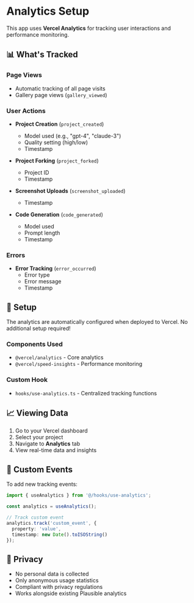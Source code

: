 # Analytics Setup

This app uses **Vercel Analytics** for tracking user interactions and performance monitoring.

## 📊 What's Tracked

### **Page Views**
- Automatic tracking of all page visits
- Gallery page views (`gallery_viewed`)

### **User Actions**
- **Project Creation** (`project_created`)
  - Model used (e.g., "gpt-4", "claude-3")
  - Quality setting (high/low)
  - Timestamp

- **Project Forking** (`project_forked`)
  - Project ID
  - Timestamp

- **Screenshot Uploads** (`screenshot_uploaded`)
  - Timestamp

- **Code Generation** (`code_generated`)
  - Model used
  - Prompt length
  - Timestamp

### **Errors**
- **Error Tracking** (`error_occurred`)
  - Error type
  - Error message
  - Timestamp

## 🚀 Setup

The analytics are automatically configured when deployed to Vercel. No additional setup required!

### **Components Used**
- `@vercel/analytics` - Core analytics
- `@vercel/speed-insights` - Performance monitoring

### **Custom Hook**
- `hooks/use-analytics.ts` - Centralized tracking functions

## 📈 Viewing Data

1. Go to your Vercel dashboard
2. Select your project
3. Navigate to **Analytics** tab
4. View real-time data and insights

## 🔧 Custom Events

To add new tracking events:

```typescript
import { useAnalytics } from '@/hooks/use-analytics';

const analytics = useAnalytics();

// Track custom event
analytics.track('custom_event', {
  property: 'value',
  timestamp: new Date().toISOString()
});
```

## 📱 Privacy

- No personal data is collected
- Only anonymous usage statistics
- Compliant with privacy regulations
- Works alongside existing Plausible analytics 